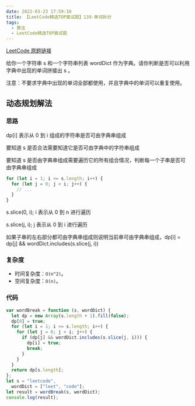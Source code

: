 ```yaml
---
date: 2022-03-23 17:59:10
title: 【LeetCode精选TOP面试题】139-单词拆分
tags:
  - 算法
  - LeetCode精选TOP面试题
---
```


[LeetCode 原题链接](https://leetcode-cn.com/problems/word-break/)

给你一个字符串 s 和一个字符串列表 wordDict 作为字典。请你判断是否可以利用字典中出现的单词拼接出 s 。

注意：不要求字典中出现的单词全部都使用，并且字典中的单词可以重复使用。

## 动态规划解法

### 思路

dp[i] 表示从 0 到 i 组成的字符串是否可由字典串组成

要知道 s 是否合法需要知道它是否可由字典中的字符串组成

要知道 s 是否由字典串组成需要遍历它的所有组合情况，判断每一个子串是否可由字典串组成

```js
for (let i = 1; i <= s.length; i++) {
  for (let j = 0; j < i; j++) {
    // ...
  }
}
```

s.slice(0, i); i 表示从 0 到 n 进行遍历

s.slice(j, i); j 表示从 0 到 i 进行遍历

如果子串的左右部分都可由字典串组成则说明当前串可由字典串组成，dp[i] = dp[j] && wordDict.includes(s.slice(j, i))

### 复杂度

- 时间复杂度：`O(n^2)`。
- 空间复杂度：`O(n)`。

### 代码

```js
var wordBreak = function (s, wordDict) {
  let dp = new Array(s.length + 1).fill(false);
  dp[0] = true;
  for (let i = 1; i <= s.length; i++) {
    for (let j = 0; j < i; j++) {
      if (dp[j] && wordDict.includes(s.slice(j, i))) {
        dp[i] = true;
        break;
      }
    }
  }
  return dp[s.length];
};
let s = "leetcode",
  wordDict = ["leet", "code"];
let result = wordBreak(s, wordDict);
console.log(result);
```
